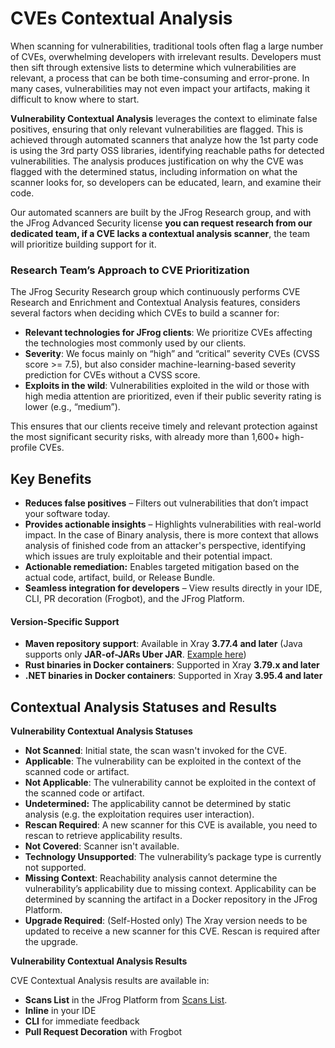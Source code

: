 # CVEs Contextual Analysis

When scanning for vulnerabilities, traditional tools often flag a large number of CVEs, overwhelming developers with irrelevant results. Developers must then sift through extensive lists to determine which vulnerabilities are relevant, a process that can be both time-consuming and error-prone. In many cases, vulnerabilities may not even impact your artifacts, making it difficult to know where to start.

**Vulnerability Contextual Analysis** leverages the context to eliminate false positives, ensuring that only relevant vulnerabilities are flagged. This is achieved through automated scanners that analyze how the 1st party code is using the 3rd party OSS libraries, identifying reachable paths for detected vulnerabilities. The analysis produces justification on why the CVE was flagged with the determined status, including information on what the scanner looks for, so developers can be educated, learn, and examine their code.

Our automated scanners are built by the JFrog Research group, and with the JFrog Advanced Security license **you can request research from our dedicated team, if a CVE lacks a contextual analysis scanner**, the team will prioritize building support for it.

### Research Team’s Approach to CVE Prioritization

The JFrog Security Research group which continuously performs CVE Research and Enrichment and Contextual Analysis features, considers several factors when deciding which CVEs to build a scanner for:

* **Relevant technologies for JFrog clients**: We prioritize CVEs affecting the technologies most commonly used by our clients.
* **Severity**: We focus mainly on “high” and “critical” severity CVEs (CVSS score >= 7.5), but also consider machine-learning-based severity prediction for CVEs without a CVSS score.
* **Exploits in the wild**: Vulnerabilities exploited in the wild or those with high media attention are prioritized, even if their public severity rating is lower (e.g., “medium”).

This ensures that our clients receive timely and relevant protection against the most significant security risks, with already more than 1,600+ high-profile CVEs.

## Key Benefits

* **Reduces false positives** – Filters out vulnerabilities that don’t impact your software today.
* **Provides actionable insights** – Highlights vulnerabilities with real-world impact. In the case of Binary analysis, there is more context that allows analysis of finished code from an attacker's perspective, identifying which issues are truly exploitable and their potential impact.
* **Actionable remediation:** Enables targeted mitigation based on the actual code, artifact, build, or Release Bundle.
* **Seamless integration for developers** – View results directly in your IDE, CLI, PR decoration (Frogbot), and the JFrog Platform.

#### Version-Specific Support

* **Maven repository support**: Available in Xray **3.77.4 and later** (Java supports only **JAR-of-JARs Uber JAR**. [Example here](https://chatgpt.com/c/67ae0a4b-8e9c-8010-b541-4c91590d8636))
* **Rust binaries in Docker containers**: Supported in Xray **3.79.x and later**
* **.NET binaries in Docker containers**: Supported in Xray **3.95.4 and later**

## Contextual Analysis Statuses and Results

**Vulnerability Contextual Analysis Statuses**

* **Not Scanned**: Initial state, the scan wasn't invoked for the CVE.
* **Applicable**: The vulnerability can be exploited in the context of the scanned code or artifact.
* **Not Applicable**: The vulnerability cannot be exploited in the context of the scanned code or artifact.
* **Undetermined:** The applicability cannot be determined by static analysis (e.g. the exploitation requires user interaction).
* **Rescan Required**: A new scanner for this CVE is available, you need to rescan to retrieve applicability results.
* **Not Covered**: Scanner isn't available.
* **Technology Unsupported**: The vulnerability’s package type is currently not supported.
* **Missing Context**: Reachability analysis cannot determine the vulnerability’s applicability due to missing context. Applicability can be determined by scanning the artifact in a Docker repository in the JFrog Platform.
* **Upgrade Required**: (Self-Hosted only) The Xray version needs to be updated to receive a new scanner for this CVE. Rescan is required after the upgrade.

**Vulnerability Contextual Analysis Results**

CVE Contextual Analysis results are available in:

* **Scans List** in the JFrog Platform from [Scans List](https://about/document/preview/551896#UUID-82a35411-384b-423c-8aba-0b6796583862).
* **Inline** in your IDE
* **CLI** for immediate feedback
* **Pull Request Decoration** with Frogbot



